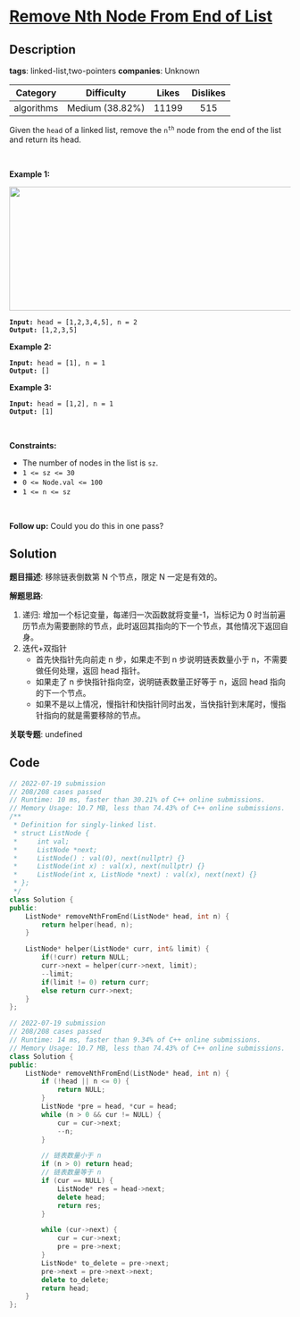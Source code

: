 # [Remove Nth Node From End of List](https://leetcode.com/problems/remove-nth-node-from-end-of-list/description/)

## Description

**tags**: linked-list,two-pointers
**companies**: Unknown

| Category | Difficulty | Likes | Dislikes |
| :------: | :--------: | :---: | :------: |
| algorithms | Medium (38.82%) | 11199 | 515 |

<p>Given the <code>head</code> of a linked list, remove the <code>n<sup>th</sup></code> node from the end of the list and return its head.</p>

<p>&nbsp;</p>
<p><strong>Example 1:</strong></p>
<img alt="" src="https://assets.leetcode.com/uploads/2020/10/03/remove_ex1.jpg" style="width: 542px; height: 222px;" />
<pre><code><strong>Input:</strong> head = [1,2,3,4,5], n = 2
<strong>Output:</strong> [1,2,3,5]</code></pre>

<p><strong>Example 2:</strong></p>

<pre><code><strong>Input:</strong> head = [1], n = 1
<strong>Output:</strong> []</code></pre>

<p><strong>Example 3:</strong></p>

<pre><code><strong>Input:</strong> head = [1,2], n = 1
<strong>Output:</strong> [1]</code></pre>

<p>&nbsp;</p>
<p><strong>Constraints:</strong></p>

<ul>
	<li>The number of nodes in the list is <code>sz</code>.</li>
	<li><code>1 &lt;= sz &lt;= 30</code></li>
	<li><code>0 &lt;= Node.val &lt;= 100</code></li>
	<li><code>1 &lt;= n &lt;= sz</code></li>
</ul>

<p>&nbsp;</p>
<p><strong>Follow up:</strong> Could you do this in one pass?</p>

## Solution

**题目描述**: 移除链表倒数第 N 个节点，限定 N 一定是有效的。

**解题思路**:

1. 递归: 增加一个标记变量，每递归一次函数就将变量-1，当标记为 0 时当前遍历节点为需要删除的节点，此时返回其指向的下一个节点，其他情况下返回自身。
2. 迭代+双指针
    - 首先快指针先向前走 n 步，如果走不到 n 步说明链表数量小于 n，不需要做任何处理，返回 head 指针。
    - 如果走了 n 步快指针指向空，说明链表数量正好等于 n，返回 head 指向的下一个节点。
    - 如果不是以上情况，慢指针和快指针同时出发，当快指针到末尾时，慢指针指向的就是需要移除的节点。

**关联专题**: undefined

## Code

```cpp
// 2022-07-19 submission
// 208/208 cases passed
// Runtime: 10 ms, faster than 30.21% of C++ online submissions.
// Memory Usage: 10.7 MB, less than 74.43% of C++ online submissions.
/**
 * Definition for singly-linked list.
 * struct ListNode {
 *     int val;
 *     ListNode *next;
 *     ListNode() : val(0), next(nullptr) {}
 *     ListNode(int x) : val(x), next(nullptr) {}
 *     ListNode(int x, ListNode *next) : val(x), next(next) {}
 * };
 */
class Solution {
public:
    ListNode* removeNthFromEnd(ListNode* head, int n) {
        return helper(head, n);
    }

    ListNode* helper(ListNode* curr, int& limit) {
        if(!curr) return NULL;
        curr->next = helper(curr->next, limit);
        --limit;
        if(limit != 0) return curr;
        else return curr->next;
    }
};
```

```cpp
// 2022-07-19 submission
// 208/208 cases passed
// Runtime: 14 ms, faster than 9.34% of C++ online submissions.
// Memory Usage: 10.7 MB, less than 74.43% of C++ online submissions.
class Solution {
public:
    ListNode* removeNthFromEnd(ListNode* head, int n) {
        if (!head || n <= 0) {
            return NULL;
        }
        ListNode *pre = head, *cur = head;
        while (n > 0 && cur != NULL) {
            cur = cur->next;
            --n;
        }

        // 链表数量小于 n
        if (n > 0) return head;
        // 链表数量等于 n
        if (cur == NULL) {
            ListNode* res = head->next;
            delete head;
            return res;
        }

        while (cur->next) {
            cur = cur->next;
            pre = pre->next;
        }
        ListNode* to_delete = pre->next;
        pre->next = pre->next->next;
        delete to_delete;
        return head;
    }
};
```
